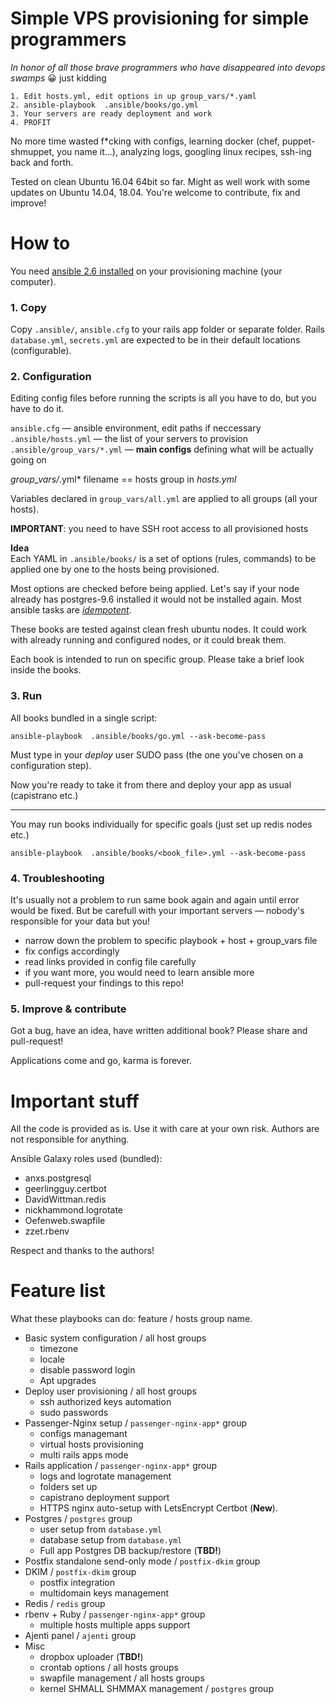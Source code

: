 # Simple VPS provisioning for simple programmers

*In honor of all those brave programmers who have disappeared into devops swamps* 😀 just kidding
 
```
1. Edit hosts.yml, edit options in up group_vars/*.yaml
2. ansible-playbook  .ansible/books/go.yml
3. Your servers are ready deployment and work
4. PROFIT
```

No more time wasted f\*cking with configs, learning docker (chef, puppet-shmuppet, you name it...), 
analyzing logs, googling linux recipes, ssh-ing back and forth.   

Tested on clean Ubuntu 16.04 64bit so far. Might as well work with some updates on Ubuntu 14.04, 18.04. 
You're welcome to contribute, fix and improve!

# How to

You need [ansible 2.6 installed](https://docs.ansible.com/ansible/latest/installation_guide/intro_installation.html) on your provisioning machine (your computer).

### 1. Copy 

Copy `.ansible/`, `ansible.cfg` to your rails app folder or separate folder. Rails `database.yml`, `secrets.yml` are expected to be in their default locations (configurable). 

### 2. Configuration

Editing config files before running the scripts is all you have to do, but you have to do it.  

`ansible.cfg` — ansible environment, edit paths if neccessary  
`.ansible/hosts.yml` — the list of your servers to provision
`.ansible/group_vars/*.yml` — **main configs** defining what will be actually going on

*group_vars/*.yml* filename == hosts group in *hosts.yml*

Variables declared in `group_vars/all.yml` are applied to all groups (all your hosts).

**IMPORTANT**:  you need to have SSH root access to all provisioned hosts 

**Idea**  
Each YAML in `.ansible/books/` is a set of options (rules, commands) to be applied one by one to the hosts being provisioned.

Most options are checked before being applied. Let's say if your node already has postgres-9.6 installed it would not be installed again. Most ansible tasks are [*idempotent*](https://docs.ansible.com/ansible/latest/reference_appendices/glossary.html). 

These books are tested against clean fresh ubuntu nodes. It could work with already running and configured nodes, or it could break them.

Each book is intended to run on specific group. Please take a brief look inside the books.

### 3. Run

All books bundled in a single script:

```
ansible-playbook  .ansible/books/go.yml --ask-become-pass
```

Must type in your *deploy* user SUDO pass (the one you've chosen on a configuration step).

Now you're ready to take it from there and deploy your app as usual (capistrano etc.)

---

You may run books individually for specific goals (just set up redis nodes etc.)

```
ansible-playbook  .ansible/books/<book_file>.yml --ask-become-pass
```
 
### 4. Troubleshooting

It's usually not a problem to run same book again and again until error would be fixed. 
But be carefull with your important servers — nobody's responsible for your data but you!

* narrow down the problem to specific playbook + host + group_vars file
* fix configs accordingly
* read links provided in config file carefully
* if you want more, you would need to learn ansible more
* pull-request your findings to this repo!

### 5. Improve & contribute

Got a bug, have an idea, have written additional book? Please share and pull-request! 

Applications come and go, karma is forever.


# Important stuff

All the code is provided as is. Use it with care at your own risk. Authors are not responsible for anything. 

Ansible Galaxy roles used (bundled):
 
- anxs.postgresql 
- geerlingguy.certbot 
- DavidWittman.redis 
- nickhammond.logrotate
- Oefenweb.swapfile
- zzet.rbenv

Respect and thanks to the authors!  

# Feature list

What these playbooks can do: feature / hosts group name.

* Basic system configuration / all host groups
  - timezone
  - locale
  - disable password login
  - Apt upgrades
* Deploy user provisioning / all host groups
  - ssh authorized keys automation
  - sudo passwords
* Passenger-Nginx setup / `passenger-nginx-app*` group
  - configs managemant
  - virtual hosts provisioning
  - multi rails apps mode
* Rails application / `passenger-nginx-app*` group
  - logs and logrotate management
  - folders set up
  - capistrano deployment support
  - HTTPS nginx auto-setup with LetsEncrypt Certbot (**New**).
* Postgres / `postgres` group
  - user setup from `database.yml`
  - database setup from `database.yml`
  - Full app Postgres DB backup/restore (**TBD!**) 
* Postfix standalone send-only mode / `postfix-dkim` group 
* DKIM / `postfix-dkim` group
  - postfix integration
  - multidomain keys management 
* Redis / `redis` group
* rbenv + Ruby / `passenger-nginx-app*` group
  - multiple hosts multiple apps support 
* Ajenti panel / `ajenti` group
* Misc 
  - dropbox uploader (**TBD!**)
  - crontab options / all hosts groups 
  - swapfile management / all hosts groups
  - kernel SHMALL SHMMAX management / `postgres` group
